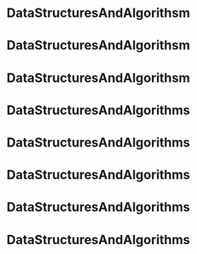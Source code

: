 # DataStructuresAndAlgorithsm
# DataStructuresAndAlgorithsm
# DataStructuresAndAlgorithsm
# DataStructuresAndAlgorithms
# DataStructuresAndAlgorithms
# DataStructuresAndAlgorithms
# DataStructuresAndAlgorithms
# DataStructuresAndAlgorithms
